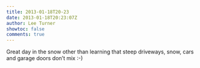 ```yaml
---
title: 2013-01-18T20-23
date: 2013-01-18T20:23:07Z
author: Lee Turner
showtoc: false
comments: true
---
```


Great day in the snow other than learning that steep driveways, snow, cars and garage doors don’t mix :-)

